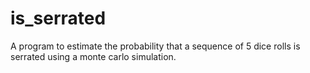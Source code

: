 # is_serrated
A program to estimate the probability that a sequence of 5 dice rolls is serrated using a monte carlo simulation.
